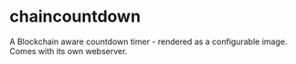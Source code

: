 # chaincountdown
A Blockchain aware countdown timer - rendered as a configurable image. Comes with its own webserver.

